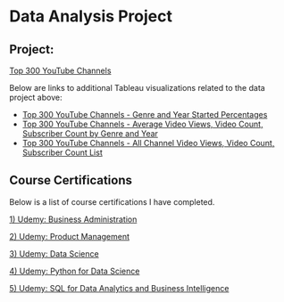 # Data Analysis Project

## Project:

[Top 300 YouTube Channels](https://github.com/jersonscruz/Data-Analysis-Projects/blob/main/2023%20Data%20Project%20-%2001%20Top%20300%20YouTube%20Channels.ipynb)
  
Below are links to additional Tableau visualizations related to the data project above:
  
  - [Top 300 YouTube Channels - Genre and Year Started Percentages](https://public.tableau.com/app/profile/jerson.cruz/viz/Top300YouTubeChannels-GenreandYearStartedPercentages/DashboardYT1)
  - [Top 300 YouTube Channels - Average Video Views, Video Count, Subscriber Count by Genre and Year](https://public.tableau.com/app/profile/jerson.cruz/viz/Top300YouTubeChannels-AverageVideoViewsVideoCountSubscriberCountbyGenreandYear/DashboardYT2)
  - [Top 300 YouTube Channels - All Channel Video Views, Video Count, Subscriber Count List](https://public.tableau.com/app/profile/jerson.cruz/viz/Top300YouTubeChannels-AllChannelVideoViewsVideoCountSubscriberCountList/DashboardYT3)

## Course Certifications

Below is a list of course certifications I have completed.

[1) Udemy: Business Administration](https://www.udemy.com/certificate/UC-10fff2e9-2d71-43fc-bb75-70e77049b806/)

[2) Udemy: Product Management](https://www.udemy.com/certificate/UC-d85bd332-df51-473e-8650-e753e025aa9f/)

[3) Udemy: Data Science](https://www.udemy.com/certificate/UC-8b297df9-f0a2-4484-b589-a17885a1eaaa/)

[4) Udemy: Python for Data Science](https://www.udemy.com/certificate/UC-e11b1e60-2839-4a9f-93ef-f5a3def2197b/)

[5) Udemy: SQL for Data Analytics and Business Intelligence](https://www.udemy.com/certificate/UC-f01487ca-c75e-4bbf-a671-e8ceb2dc7f82/)
